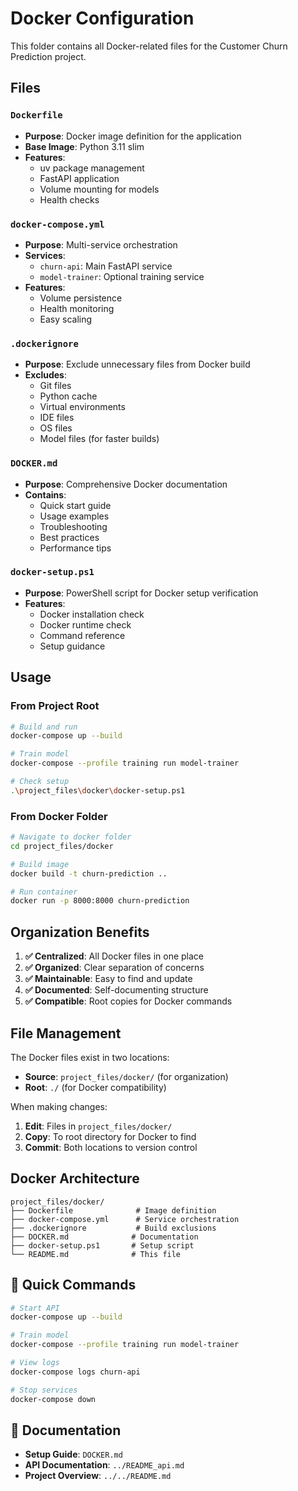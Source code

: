# Docker Configuration

This folder contains all Docker-related files for the Customer Churn Prediction project.

## Files

### `Dockerfile`
- **Purpose**: Docker image definition for the application
- **Base Image**: Python 3.11 slim
- **Features**: 
  - uv package management
  - FastAPI application
  - Volume mounting for models
  - Health checks

### `docker-compose.yml`
- **Purpose**: Multi-service orchestration
- **Services**:
  - `churn-api`: Main FastAPI service
  - `model-trainer`: Optional training service
- **Features**:
  - Volume persistence
  - Health monitoring
  - Easy scaling

### `.dockerignore`
- **Purpose**: Exclude unnecessary files from Docker build
- **Excludes**:
  - Git files
  - Python cache
  - Virtual environments
  - IDE files
  - OS files
  - Model files (for faster builds)

### `DOCKER.md`
- **Purpose**: Comprehensive Docker documentation
- **Contains**:
  - Quick start guide
  - Usage examples
  - Troubleshooting
  - Best practices
  - Performance tips

### `docker-setup.ps1`
- **Purpose**: PowerShell script for Docker setup verification
- **Features**:
  - Docker installation check
  - Docker runtime check
  - Command reference
  - Setup guidance

## Usage

### From Project Root
```bash
# Build and run
docker-compose up --build

# Train model
docker-compose --profile training run model-trainer

# Check setup
.\project_files\docker\docker-setup.ps1
```

### From Docker Folder
```bash
# Navigate to docker folder
cd project_files/docker

# Build image
docker build -t churn-prediction ..

# Run container
docker run -p 8000:8000 churn-prediction
```

## Organization Benefits

1. **✅ Centralized**: All Docker files in one place
2. **✅ Organized**: Clear separation of concerns
3. **✅ Maintainable**: Easy to find and update
4. **✅ Documented**: Self-documenting structure
5. **✅ Compatible**: Root copies for Docker commands

## File Management

The Docker files exist in two locations:
- **Source**: `project_files/docker/` (for organization)
- **Root**: `./` (for Docker compatibility)

When making changes:
1. **Edit**: Files in `project_files/docker/`
2. **Copy**: To root directory for Docker to find
3. **Commit**: Both locations to version control

## Docker Architecture

```
project_files/docker/
├── Dockerfile              # Image definition
├── docker-compose.yml      # Service orchestration
├── .dockerignore           # Build exclusions
├── DOCKER.md              # Documentation
├── docker-setup.ps1       # Setup script
└── README.md              # This file
```

## 🚀 Quick Commands

```bash
# Start API
docker-compose up --build

# Train model
docker-compose --profile training run model-trainer

# View logs
docker-compose logs churn-api

# Stop services
docker-compose down
```

## 📖 Documentation

- **Setup Guide**: `DOCKER.md`
- **API Documentation**: `../README_api.md`
- **Project Overview**: `../../README.md` 